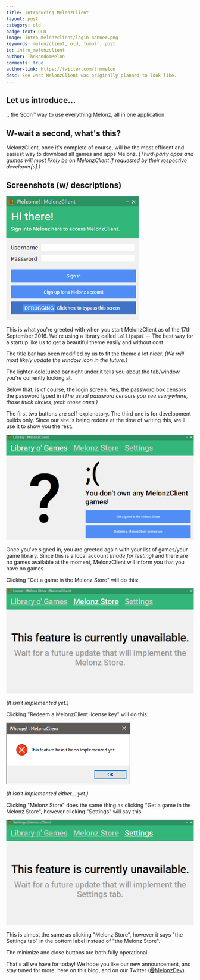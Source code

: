 ```yaml
---
title: Introducing MelonzClient
layout: post
category: old
badge-text: OLD
image: intro_melonzclient/login-banner.png
keywords: melonzclient, old, tumblr, post
id: intro_melonzclient
author: TheRandomMelon
comments: true
author-link: https://twitter.com/trmmelon
desc: See what MelonzClient was originally planned to look like.
---
```


## Let us introduce...

.. the Soon™ way to use everything Melonz, all in one application.

## W-wait a second, what's this?

MelonzClient, once it's complete of course, will be the most efficent and easiest way to download all games and apps Melonz.
_(Third-party apps and games will most likely be on MelonzClient if requested by their respective developer[s].)_

## Screenshots (w/ descriptions)
![MelonzClient Pre-Alpha Login Screen](/img/posts/intro_melonzclient/login.png)

This is what you're greeted with when you start MelonzClient as of the 17th September 2016. We're using a library called `LollipopUI` -- The best way for a startup like us to get a beautiful theme easily and without cost.

The title bar has been modified by us to fit the theme a lot nicer.
_(We will most likely update the window icon in the future.)_

The lighter-colo(u)red bar right under it tells you about the tab/window you're currently looking at.

Below that, is of course, the login screen. Yes, the password box censors the password typed in _(The usual password censors you see everywhere, those thick circles, yeah those ones.)_

The first two buttons are self-explanatory. The third one is for development builds only. Since our site is being redone at the time of writing this, we'll use it to show you the rest.

![MelonzClient Pre-Alpha Library "No Games" section](/img/posts/intro_melonzclient/library.png)

Once you've signed in, you are greeted again with your list of games/your game library. Since this is a local account _(made for testing)_ and there are no games available at the moment, MelonzClient will inform you that you have no games.

Clicking "Get a game in the Melonz Store" will do this:

![MelonzClient Pre-Alpha Melonz Store not implemented error](/img/posts/intro_melonzclient/store.png)

_(It isn't implemented yet.)_

Clicking "Redeem a MelonzClient license key" will do this:

![MelonzClient Pre-Alpha no license key activation implemented yet error](/img/posts/intro_melonzclient/feature-not-implemented.png)

_(It isn't implemented either... yet.)_

Clicking "Melonz Store" does the same thing as clicking "Get a game in the Melonz Store", however clicking "Settings" will say this:

![MelonzClient Pre-Alpha Settings tab](/img/posts/intro_melonzclient/settings.png)

This is almost the same as clicking "Melonz Store", however it says "the Settings tab" in the bottom label instead of "the Melonz Store".

The minimize and close buttons are both fully operational.

That's all we have for today! We hope you like our new announcement, and stay tuned for more, here on this blog, and on our Twitter ([@MelonzDev](https://twitter.com/MelonzDev)).
